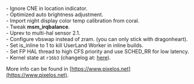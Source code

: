 \- Ignore CNE in location indicator.  
\- Optimized auto brightness adjustment.  
\- Import night display color temp calibration from coral.  
\- Tweak **msm_irqbalance**.  
\- Uprev to multi\-hal sensor 2.1.  
\- Configure vbswap instead of zram. (you can only stick with dragonheart).  
\- Set is_inline to 1 to kill UserLand Worker in inline builds.  
\- Set FP HAL thread to high CFS priority and use SCHED_RR for low latency.  
\- Kernel state at `r16b3` (changelog at: [here](https://github.com/cyberknight777/op7_json/blob/master/changelog_r.md)).  

More info can be found in [https://www.pixelos.net](https://www.pixelos.net).
